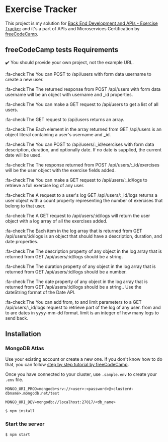 # Exercise Tracker

This project is my solution for [Back End Development and APIs - Exercise
Tracker](https://www.freecodecamp.org/learn/back-end-development-and-apis/back-end-development-and-apis-projects/exercise-tracker) and it's a part of APIs and Microservices Certification by
[freeCodeCamp]( https://www.freecodecamp.org/).

## freeCodeCamp tests Requirements
:heavy_check_mark: You should provide your own project, not the example URL.

:fa-check:The You can POST to /api/users with form data username to create a new user.

:fa-check:The The returned response from POST /api/users with form data username will be an object with username and _id properties.

:fa-check:The You can make a GET request to /api/users to get a list of all users.

:fa-check:The GET request to /api/users returns an array.

:fa-check:The Each element in the array returned from GET /api/users is an object literal containing a user's username and _id.

:fa-check:The You can POST to /api/users/:_id/exercises with form data description, duration, and optionally date. If no date is supplied, the current date will be used.

:fa-check:The The response returned from POST /api/users/:_id/exercises will be the user object with the exercise fields added.

:fa-check:The You can make a GET request to /api/users/:_id/logs to retrieve a full exercise log of any user.

:fa-check:The A request to a user's log GET /api/users/:_id/logs returns a user object with a count property representing the number of exercises that belong to that user.

:fa-check:The A GET request to /api/users/:id/logs will return the user object with a log array of all the exercises added.

:fa-check:The Each item in the log array that is returned from GET /api/users/:id/logs is an object that should have a description, duration, and date properties.

:fa-check:The The description property of any object in the log array that is returned from GET /api/users/:id/logs should be a string.

:fa-check:The The duration property of any object in the log array that is returned from GET /api/users/:id/logs should be a number.

:fa-check:The The date property of any object in the log array that is returned from GET /api/users/:id/logs should be a string.. Use the dateString format of the Date API.

:fa-check:The You can add from, to and limit parameters to a GET /api/users/:_id/logs request to retrieve part of the log of any user. from and to are dates in yyyy-mm-dd format. limit is an integer of how many logs to send back.

## Installation

### MongoDB Atlas

Use your existing account or create a new one. If you don't know how to do that,
you can follow
[step by step tutorial by freeCodeCamp](https://www.freecodecamp.org/learn/apis-and-microservices/mongodb-and-mongoose/).

Once you have connected to your cluster, use `.sample.env` to create your `.env`
file.

```env
MONGO_URI_PROD=mongodb+srv://<user>:<password>@<cluster#-dbname>.mongodb.net/test

MONGO_URI_DEV=mongodb://localhost:27017/<db_name>
```

```bash
$ npm install
```

### Start the server

```bash
$ npm start
```
